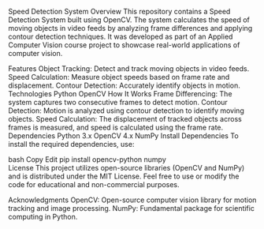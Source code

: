 Speed Detection System
Overview
This repository contains a Speed Detection System built using OpenCV. The system calculates the speed of moving objects in video feeds by analyzing frame differences and applying contour detection techniques. It was developed as part of an Applied Computer Vision course project to showcase real-world applications of computer vision.

Features
Object Tracking: Detect and track moving objects in video feeds.
Speed Calculation: Measure object speeds based on frame rate and displacement.
Contour Detection: Accurately identify objects in motion.
Technologies
Python
OpenCV
How It Works
Frame Differencing: The system captures two consecutive frames to detect motion.
Contour Detection: Motion is analyzed using contour detection to identify moving objects.
Speed Calculation: The displacement of tracked objects across frames is measured, and speed is calculated using the frame rate.
Dependencies
Python 3.x
OpenCV 4.x
NumPy
Install Dependencies
To install the required dependencies, use:

bash
Copy
Edit
pip install opencv-python numpy  
License
This project utilizes open-source libraries (OpenCV and NumPy) and is distributed under the MIT License. Feel free to use or modify the code for educational and non-commercial purposes.

Acknowledgments
OpenCV: Open-source computer vision library for motion tracking and image processing.
NumPy: Fundamental package for scientific computing in Python.

